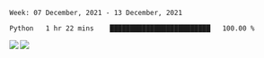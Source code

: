 <!--START_SECTION:waka-->
```text
Week: 07 December, 2021 - 13 December, 2021

Python   1 hr 22 mins    █████████████████████████   100.00 % 
```
<!--END_SECTION:waka-->
<a href="https://github.com/anuraghazra/github-readme-stats">
  <img align="left" src="https://github-readme-stats.vercel.app/api?username=Tanesan&count_private=true&show_icons=true" />
<img align="left" src="https://github-readme-stats.vercel.app/api/top-langs/?username=Tanesan" />
</a>
